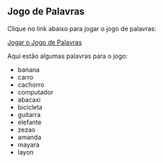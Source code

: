 ## Jogo de Palavras

Clique no link abaixo para jogar o jogo de palavras:

[Jogar o Jogo de Palavras]([https://layoniaemori.github.io/word-game/word_game.html](https://github.com/LayonIaemori/word-game/blob/main/word_game.html))

Aqui estão algumas palavras para o jogo:
- banana
- carro
- cachorro
- computador
- abacaxi
- bicicleta
- guitarra
- elefante
- zezao
- amanda
- mayara
- layon
